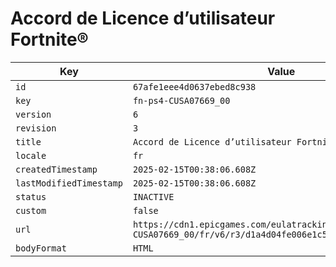# Accord de Licence d’utilisateur Fortnite®

| Key | Value |
| --- | ----- |
| `id` | `67afe1eee4d0637ebed8c938` |
| `key` | `fn-ps4-CUSA07669_00` |
| `version` | `6` |
| `revision` | `3` |
| `title` | `Accord de Licence d’utilisateur Fortnite®` |
| `locale` | `fr` |
| `createdTimestamp` | `2025-02-15T00:38:06.608Z` |
| `lastModifiedTimestamp` | `2025-02-15T00:38:06.608Z` |
| `status` | `INACTIVE` |
| `custom` | `false` |
| `url` | `https://cdn1.epicgames.com/eulatracking-download/fn-ps4-CUSA07669_00/fr/v6/r3/d1a4d04fe006e1c58b87bc36a8b18208.pdf` |
| `bodyFormat` | `HTML` |
